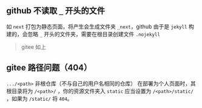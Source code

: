 ## github 不读取 `_` 开头的文件

如 `next` 打包为静态页面，将产生会生成文件夹 `_next`，github 由于是 `jekyll` 构建的，会忽略 `_` 开头的文件夹，需要在根目录创建文件 `.nojekyll`

> gitee 如上



## gitee 路径问题（404）

`.../<path>` 非根仓库（不与自己的用户名相同的仓库） 在部署为个人页面时，其根目录将为 `/<path>/` ，你的资源文件夹入 `static` 应当设置为 `/<path>/static/` ，如果为 `/static/` 将 `404`。

